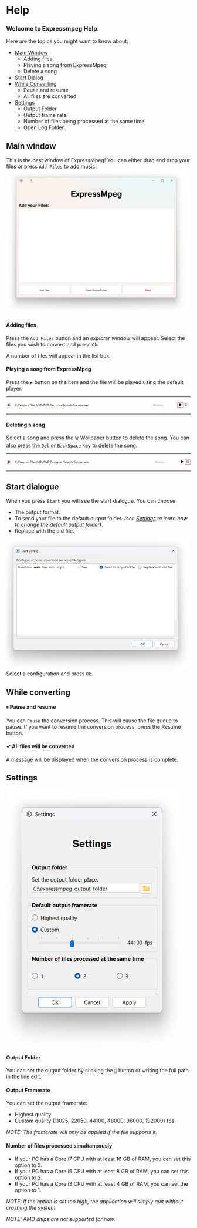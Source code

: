 # Help

### Welcome to Expressmpeg Help.

Here are the topics you might want to know about:

- [Main Window](#main-window)
    - Adding files
    - Playing a song from ExpressMpeg
    - Delete a song
- [Start Dialog](#start-dialog)
- [While Converting](#while-converting)
  - Pause and resume
  - All files are converted
- [Settings](#Settings)
  - Output Folder
  - Output frame rate
  - Number of files being processed at the same time
  - Open Log Folder


## Main window
This is the best window of ExpressMpeg! You can either drag and drop your files or press `Add Files` to add music!
![MainWindow](./main-window.png)

#### Adding files
Press the `Add Files` button and an *explorer window* will appear. Select the files you wish to convert and press `Ok`.

A number of files will appear in the list box.

#### Playing a song from ExpressMpeg
Press the `▶` button on the item and the file will be played using the default player.
_______________________________
![play item](./play-item.png)
________________________________

#### Deleting a song
Select a song and press the `🗑` Wallpaper button to delete the song.
You can also press the `Del` or `BackSpace` key to delete the song.
_________________________________
![delete item](./delete-item.png)
_________________________________

## Start dialogue
When you press `Start` you will see the start dialogue.
You can choose
- The output format.
- To send your file to the default output folder. *(see [Settings](#settings-dialogue) to learn how to change the default output folder)*.
- Replace with the old file.

![Start Dialog](./start-dialog.png)
Select a configuration and press `Ok`.

## While converting

#### ⏸ Pause and resume
You can `Pause` the conversion process. This will cause the file queue to pause.
If you want to resume the conversion process, press the Resume button.

#### ✓ All files will be converted

A message will be displayed when the conversion process is complete.

## Settings

![Settings](./settings.png)

#### Output Folder

You can set the output folder by clicking the `📂` button or writing the full path in the line edit.

#### Output Framerate

You can set the output framerate:

- Highest quality
- Custom quality (11025, 22050, 44100, 48000, 96000, 192000) fps

*NOTE: The framerate will only be applied if the file supports it.*

#### Number of files processed simultaneously

- If your PC has a Core i7 CPU with at least 16 GB of RAM, you can set this option to 3.
- If your PC has a Core i5 CPU with at least 8 GB of RAM, you can set this option to 2.
- If your PC has a Core i3 CPU with at least 4 GB of RAM, you can set the option to 1.

*NOTE: If the option is set too high, the application will simply quit without crashing the system.*

*NOTE: AMD ships are not supported for now.*
